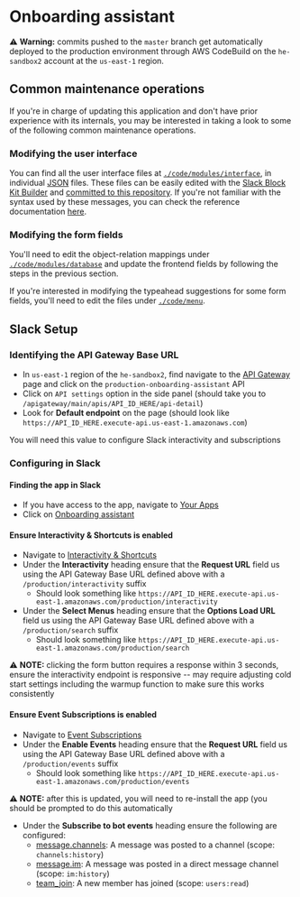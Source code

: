 # Onboarding assistant

⚠️ **Warning:** commits pushed to the `master` branch get automatically deployed to the production environment through AWS CodeBuild on the `he-sandbox2` account at the `us-east-1` region.

## Common maintenance operations
If you're in charge of updating this application and don't have prior
experience with its internals, you may be interested in taking a look
to some of the following common maintenance operations.

### Modifying the user interface
You can find all the user interface files at [`./code/modules/interface`](./code/modules/interface), in individual [JSON](https://en.wikipedia.org/wiki/JSON) files. These files can be easily edited with the [Slack Block Kit Builder](https://api.slack.com/tools/block-kit-builder) and [committed to this repository](https://docs.github.com/en/free-pro-team@latest/github/managing-files-in-a-repository/editing-files-in-your-repository). If you're not familiar with the syntax used by these messages, you can check the reference documentation [here](https://api.slack.com/reference/surfaces/formatting).

### Modifying the form fields
You'll need to edit the object-relation mappings under [`./code/modules/database`](./code/modules/database) and update the frontend fields by following the steps in the previous section.

If you're interested in modifying the typeahead suggestions for some form fields, you'll need to edit the files under [`./code/menu`](./code/menu).

## Slack Setup

### Identifying the API Gateway Base URL

* In `us-east-1` region of the `he-sandbox2`, find navigate to the [API Gateway](https://us-east-1.console.aws.amazon.com/apigateway/main/apis?api=unselected&region=us-east-1) page and click on the `production-onboarding-assistant` API
* Click on `API settings` option in the side panel (should take you to `/apigateway/main/apis/API_ID_HERE/api-detail`)
* Look for **Default endpoint** on the page (should look like `https://API_ID_HERE.execute-api.us-east-1.amazonaws.com`)

You will need this value to configure Slack interactivity and subscriptions

### Configuring in Slack

#### Finding the app in Slack

* If you have access to the app, navigate to [Your Apps](https://api.slack.com/apps)
* Click on [Onboarding assistant](https://api.slack.com/apps/A010YT72ADN)

#### Ensure Interactivity & Shortcuts is enabled

* Navigate to [Interactivity & Shortcuts](https://api.slack.com/apps/A010YT72ADN/interactive-messages?)
* Under the **Interactivity** heading ensure that the **Request URL** field us using the API Gateway Base URL defined above with a `/production/interactivity` suffix
  * Should look something like `https://API_ID_HERE.execute-api.us-east-1.amazonaws.com/production/interactivity`
* Under the **Select Menus** heading ensure that the **Options Load URL** field us using the API Gateway Base URL defined above with a `/production/search` suffix
  * Should look something like `https://API_ID_HERE.execute-api.us-east-1.amazonaws.com/production/search`

⚠️ **NOTE:** clicking the form button requires a response within 3 seconds, ensure the interactivity endpoint is responsive -- may require adjusting cold start settings including the warmup function to make sure this works consistently

#### Ensure Event Subscriptions is enabled

* Navigate to [Event Subscriptions](https://api.slack.com/apps/A010YT72ADN/event-subscriptions?)
* Under the **Enable Events** heading ensure that the **Request URL** field us using the API Gateway Base URL defined above with a `/production/events` suffix
  * Should look something like `https://API_ID_HERE.execute-api.us-east-1.amazonaws.com/production/events`

⚠️ **NOTE:** after this is updated, you will need to re-install the app (you should be prompted to do this automatically

* Under the **Subscribe to bot events** heading ensure the following are configured:
  * [message.channels](https://api.slack.com/events/message.channels): A message was posted to a channel (scope: `channels:history`)
  * [message.im](https://api.slack.com/events/message.im): A message was posted in a direct message channel (scope: `im:history`)
  * [team_join](https://api.slack.com/events/team_join): A new member has joined (scope: `users:read`)
